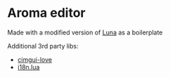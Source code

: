 # Aroma editor

Made with a modified version of [Luna](https://github.com/MtsReis/luna) as a boilerplate

Additional 3rd party libs:
 - [cimgui-love](https://github.com/apicici/cimgui-love)
 - [i18n.lua](https://github.com/kikito/i18n.lua)
